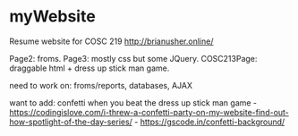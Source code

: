 # myWebsite

Resume website for COSC 219 
http://brianusher.online/

Page2: froms. 
Page3: mostly css but some JQuery. 
COSC213Page: draggable html + dress up stick man game. 

need to work on: froms/reports, databases, AJAX


want to add:
confetti when you beat the dress up stick man game
    - https://codingislove.com/i-threw-a-confetti-party-on-my-website-find-out-how-spotlight-of-the-day-series/
    - https://gscode.in/confetti-background/

